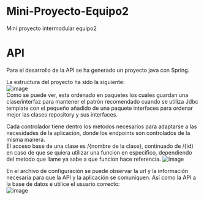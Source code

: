 # Mini-Proyecto-Equipo2
Mini proyecto intermodular equipo2

# API
Para el desarrollo de la API se ha generado un proyecto java con Spring.  

La estructura del proyecto ha sido la siguiente:  
![image](https://github.com/user-attachments/assets/05b2f9d9-0010-4a40-bef0-7577e7d29078)  
Como se puede ver, esta ordenado en paquetes los cuales guardan una clase/interfaz para mantener el patrón recomendado cuando se utiliza Jdbc template con el pequeño añadido de una paquete interfaces para ordenar mejor las clases repository y sus interfaces. 

Cada controlador tiene dentro los metodos necesarios para adaptarse a las necesidades de la aplicación, donde los endpoints son controlados de la misma manera.  
El acceso base de una clase es /{nombre de la clase}, continuado de /{id} en caso de que se quiera utilizar una funcion en especifico, dependiendo del metodo que llame ya sabe a que funcion hace referencia.
![image](https://github.com/user-attachments/assets/19b5c8ca-8d9d-48b4-ba4c-9b2502b32719)  

En el archivo de configuración se puede observar la url y la información necesaria para que la API y la aplicación se comuniquen. Así como la API a la base de datos e utilice el usuario correcto:  
![image](https://github.com/user-attachments/assets/4b3f23ba-5583-4662-9951-a3cf7f3f5085)






